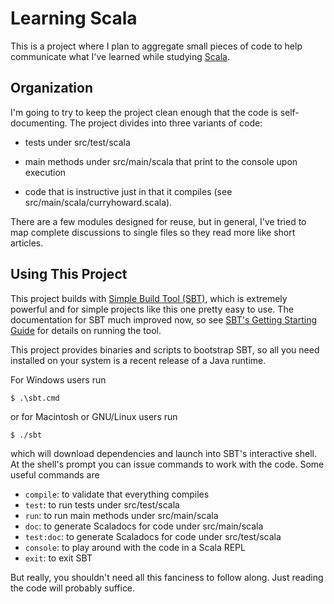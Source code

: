 Learning Scala
==============

This is a project where I plan to aggregate small pieces of code to help
communicate what I've learned while studying [Scala](http://scala-lang.org).


Organization
------------

I'm going to try to keep the project clean enough that the code is
self-documenting.  The project divides into three variants of code:

* tests under src/test/scala

* main methods under src/main/scala that print to the console upon execution

* code that is instructive just in that it compiles (see
  src/main/scala/curryhoward.scala).

There are a few modules designed for reuse, but in general, I've tried to map
complete discussions to single files so they read more like short articles.


Using This Project
------------------

This project builds with [Simple Build Tool (SBT)](http://www.scala-sbt.org),
which is extremely powerful and for simple projects like this one pretty easy
to use.  The documentation for SBT much improved now, so see [SBT's Getting
Starting Guide](http://www.scala-sbt.org/release/docs/Getting-Started)
for details on running the tool.

This project provides binaries and scripts to bootstrap SBT, so all you need
installed on your system is a recent release of a Java runtime.

For Windows users run

    $ .\sbt.cmd

or for Macintosh or GNU/Linux users run

    $ ./sbt

which will download dependencies and launch into SBT's interactive shell.  At
the shell's prompt you can issue commands to work with the code.  Some useful
commands are

* `compile`:  to validate that everything compiles
* `test`:  to run tests under src/test/scala
* `run`:  to run main methods under src/main/scala
* `doc`:  to generate Scaladocs for code under src/main/scala
* `test:doc`:  to generate Scaladocs for code under src/test/scala
* `console`:  to play around with the code in a Scala REPL
* `exit`:  to exit SBT

But really, you shouldn't need all this fanciness to follow along.  Just
reading the code will probably suffice.
